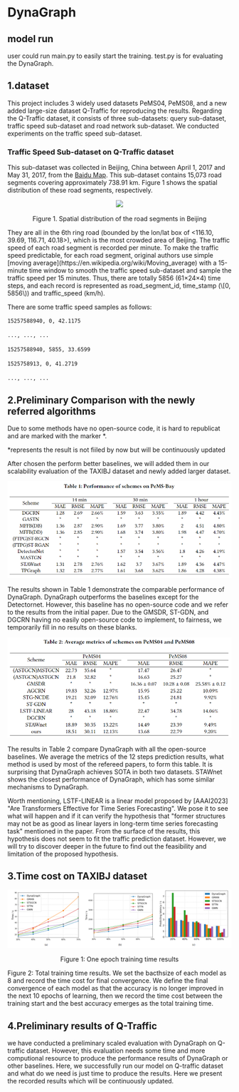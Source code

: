 # DynaGraph

## model run
user could run main.py to easily start the training.
test.py is for evaluating the DynaGraph.

## 1.dataset
This project includes 3 widely used datasets PeMS04, PeMS08, and a new added large-size dataset Q-Traffic for reproducing the results. Regarding the Q-Traffic dataset, it consists of three sub-datasets: query sub-dataset, traffic speed sub-dataset and road network sub-dataset. We conducted experiments on the traffic speed sub-dataset.

### Traffic Speed Sub-dataset on Q-Traffic dataset
This sub-dataset was collected in Beijing, China between April 1, 2017 and May 31, 2017, from the [Baidu Map](https://map.baidu.com). This sub-dataset contains 15,073 road segments covering approximately 738.91 km. Figure 1 shows the spatial distribution of these road segments, respectively.
<div align=center>
<img src="https://github.com/JingqingZ/BaiduTraffic/blob/master/fig/beijing_road_seg_compressed.png"/>
</div>
<p align="center">Figure 1. Spatial distribution of the road segments in Beijing</p>
They are all in the 6th ring road (bounded by the lon/lat box of <116.10, 39.69, 116.71, 40.18>), which is the most crowded area of Beijing. The traffic speed of each road segment is recorded per minute. To make the traffic speed predictable, for each road segment, original authors use simple [moving average](https://en.wikipedia.org/wiki/Moving_average) with a 15-minute time window to smooth the traffic speed sub-dataset and sample the traffic speed per 15 minutes. Thus, there are totally 5856 (61×24×4) time steps, and each record is represented as road_segment_id, time_stamp (\[0, 5856\)) and traffic_speed (km/h).

There are some traffic speed samples as follows:

```
15257588940, 0, 42.1175  

..., ..., ...  
  
15257588940, 5855, 33.6599  

1525758913, 0, 41.2719  

..., ..., ...  
```

## 2.Preliminary Comparison with the newly referred algorithms
Due to some methods have no open-source code, it is hard to republicat and are marked with the marker *.

*represents the result is not fiiled by now but will be continuously updated

After chosen the perform better baselines, we will added them in our scalability evaluation of the TAXIBJ dataset and newly added larger dataset.

![image](https://github.com/re-plicate/DynaGraph/blob/main/Fig/Tab1.png)

The results shown in Table 1 demonstrate the comparable performance of DynaGraph. DynaGraph outperforms the baselines except for the Detectornet. However, this baseline has no open-source code and we refer to the results from the initial paper. Due to the GMSDR, ST-GDN, and DGCRN having no easily open-source code to implement, to fairness, we temporarily fill in no results on these blanks.

![image](https://github.com/re-plicate/DynaGraph/blob/main/Fig/Tab2.png)

The results in Table 2 compare DynaGraph with all the open-source baselines. We average the metrics of the 12 steps prediction results, what method is used by most of the refereed papers, to form this table. It is surprising that DynaGraph achieves SOTA in both two datasets. STAWnet shows the closest performance of DynaGraph, which has some similar mechanisms to DynaGraph.

Worth mentioning, LSTF-LINEAR is a linear model proposed by [AAAI2023] "Are Transformers Effective for Time Series Forecasting". We pose it to see what will happen and if it can verify the hypothesis that "former structures may not be as good as linear layers in long-term time series forecasting task" mentioned in the paper. From the surface of the results, this hypothesis does not seem to fit the traffic prediction dataset. However, we will try to discover deeper in the future to find out the feasibility and limitation of the proposed hypothesis.

## 3.Time cost on TAXIBJ dataset
![image](https://github.com/re-plicate/DynaGraph/blob/main/Fig/Fig123.png)

<p align="center">Figure 1: One epoch training time results</p>

Figure 2: Total training time results. We set the bacthsize of each model as 8 and record the time cost for final convergence. We define the final convergence of each model as that the accuracy is no longer improved in the next 10 epochs of learning, then we record the time cost between the training start and the best accuracy emerges as the total training time.

## 4.Preliminary results of Q-Traffic
we have conducted a preliminary scaled evaluation with DynaGraph on Q-traffic dataset. However, this evaluation needs some time and more computional resource to produce the performance results of DynaGraph or other baselines. Here, we successfully run our model on Q-traffic dataset and what do we need is just time to produce the results. Here we present the recorded results which will be continuously updated.
